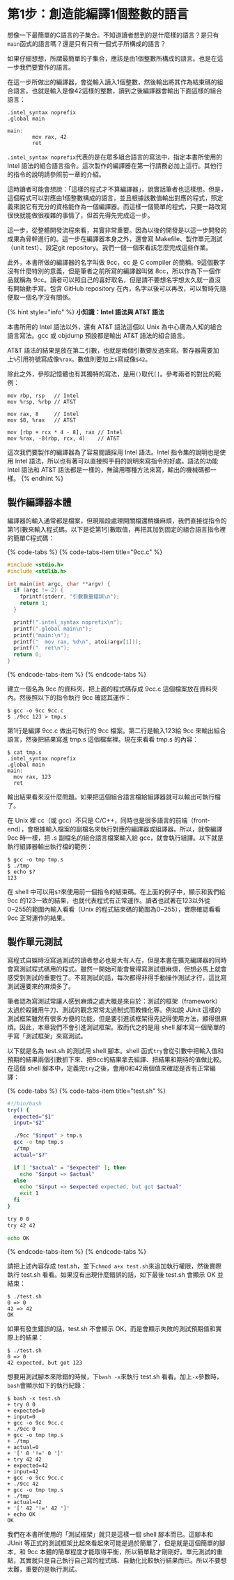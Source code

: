 # 第1步：創造能編譯1個整數的語言

想像一下最簡單的C語言的子集合。不知道讀者想到的是什麼樣的語言？是只有`main`函式的語言嗎？還是只有只有一個式子所構成的語言？

如果仔細想想，所謂最簡單的子集合，應該是由1個整數所構成的語言。也是在這一步我們要實作的語言。

在這一步所做出的編譯器，會從輸入讀入1個整數，然後輸出將其作為結束碼的組合語言。也就是輸入是像42這樣的整數，讀到之後編譯器會輸出下面這樣的組合語言：

```text
.intel_syntax noprefix
.global main

main:
        mov rax, 42
        ret
```

`.intel_syntax noprefix`代表的是在眾多組合語言的寫法中，指定本書所使用的 Intel 語法的組合語言指令。這次製作的編譯器在第一行請務必加上這行。其他行的指令的說明請參照前一章的介紹。

這時讀者可能會想說：「這樣的程式才不算編譯器」，說實話筆者也這樣想。但是，這個程式可以對應由1個整數構成的語言，並且根據該數值輸出對應的程式，照定義來說它有充分的資格能作為一個編譯器。而這樣一個簡單的程式，只要一路改寫很快就能做很複雜的事情了，但首先得先完成這一步。

這一步，從整體開發流程來看，其實非常重要。因為以後的開發是以這一步開發的成果為骨幹進行的。這一步在編譯器本身之外，還會寫 Makefile、製作單元測試（unit test）、設定git repository。我們一個一個來看該怎麼完成這些作業。

此外，本書所做的編譯器的名字叫做 9cc，cc 是 C compiler 的簡稱。9這個數字沒有什麼特別的意義，但是筆者之前所寫的編譯器叫做 8cc，所以作為下一個作品就稱為 9cc。讀者可以照自己的喜好取名，但是請不要想名字想太久就一直沒有開始動手寫。包含 GitHub repository 在內，名字以後可以再改，可以暫時先隨便取一個名字沒有關係。

{% hint style="info" %}
**小知識：Intel 語法與 AT&T 語法**

本書所用的 Intel 語法以外，還有 AT&T 語法這個以 Unix 為中心廣為人知的組合語言寫法。gcc 或 objdump 預設都是輸出 AT&T 語法的組合語言。

AT&T 語法的結果是放在第二引數，也就是兩個引數要反過來寫。暫存器需要加上`%`引用符號寫成像`%rax`。數值則要加上`$`寫成像`$42`。

除此之外，參照記憶體也有其獨特的寫法，是用`()`取代`[]`。參考兩者的對比的範例：

```text
mov rbp, rsp   // Intel
mov %rsp, %rbp // AT&T

mov rax, 8     // Intel
mov $8, %rax   // AT&T

mov [rbp + rcx * 4 - 8], rax // Intel
mov %rax, -8(rbp, rcx, 4)    // AT&T
```

這次我們要製作的編譯器為了容易閱讀採用 Intel 語法。Intel 指令集的說明也是使用 Intel 語法，所以也有著可以直接照手冊的說明來寫指令的好處。語法的功能 Intel 語法和 AT&T 語法都是一樣的，無論用哪種方法來寫，輸出的機械碼都一樣。
{% endhint %}

## 製作編譯器本體

編譯器的輸入通常都是檔案，但現階段處理開關檔還稍嫌麻煩，我們直接從指令的第1引數來輸入程式碼。以下是從第1引數取值，再把其加到固定的組合語言指令裡的簡單C程式碼：

{% code-tabs %}
{% code-tabs-item title="9cc.c" %}
```c
#include <stdio.h>
#include <stdlib.h>

int main(int argc, char **argv) {
  if (argc != 2) {
    fprintf(stderr, "引數數量錯誤\n");
    return 1;
  }

  printf(".intel_syntax noprefix\n");
  printf(".global main\n");
  printf("main:\n");
  printf("  mov rax, %d\n", atoi(argv[1]));
  printf("  ret\n");
  return 0;
}
```
{% endcode-tabs-item %}
{% endcode-tabs %}

建立一個名為 9cc 的資料夾，把上面的程式碼存成 9cc.c 這個檔案放在資料夾內。然後照以下的指令執行 9cc 確認其運作：

```text
$ gcc -o 9cc 9cc.c
$ ./9cc 123 > tmp.s
```

第1行是編譯 9cc.c 做出可執行的 9cc 檔案。第二行是輸入123給 9cc 來輸出組合語言，然後把結果寫進 tmp.s 這個檔案裡。現在來看看 tmp.s 的內容：

```text
$ cat tmp.s
.intel_syntax noprefix
.global main
main:
  mov rax, 123
  ret
```

輸出結果看來沒什麼問題。如果把這個組合語言檔給組譯器就可以輸出可執行檔了。

在 Unix 裡 cc（或 gcc）不只是 C/C++，同時也是很多語言的前端（front-end），會根據輸入檔案的副檔名來執行對應的編譯器或組譯器。所以，就像編譯 9cc 時一樣，把 .s 副檔名的組合語言檔案輸入給 gcc，就會執行組譯。以下就是執行組譯器輸出執行檔的範例：

```text
$ gcc -o tmp tmp.s
$ ./tmp
$ echo $?
123
```

在 shell 中可以用`$?`來使用前一個指令的結束碼。在上面的例子中，顯示和我們給 9cc 的123一致的結果，也就代表程式有正常運作。讀者也試著在123以外從0~255的範圍內輸入看看（Unix 的程式結束碼的範圍為0~255），實際確認看看 9cc 正常運作的結果。

## 製作單元測試

寫程式自娛時沒寫過測試的讀者想必也是大有人在，但是本書在擴充編譯器的同時會寫測試程式碼用的程式。雖然一開始可能會覺得寫測試很麻煩，但想必馬上就會感受到測試的重要性了。不寫測試的話，每次都得非得手動操作測試才行，這比寫測試還要來的麻煩多了。

筆者認為寫測試常讓人感到麻煩之處大概是來自於：測試的框架（framework）太過於殺雞用牛刀、測試的觀念常常太過制式而教條化等。例如說 JUnit 這樣的測試框架雖然有很多方便的功能，但是要引進該框架得先記得使用方法，顯得很麻煩。因此，本章我們不會引進測試框架。取而代之的是用 shell 腳本寫一個簡單的手寫「測試框架」來寫測試。

以下就是名為 test.sh 的測試用 shell 腳本。shell 函式`try`會從引數中把輸入值和預期的結果兩個引數抓下來、把9cc的結果拿去組譯、把結果和期待的值做比較。在這個 shell 腳本中，定義完`try`之後，會用0和42兩個值來確認是否有正常編譯：

{% code-tabs %}
{% code-tabs-item title="test.sh" %}
```bash
#!/bin/bash
try() {
  expected="$1"
  input="$2"

  ./9cc "$input" > tmp.s
  gcc -o tmp tmp.s
  ./tmp
  actual="$?"

  if [ "$actual" = "$expected" ]; then
    echo "$input => $actual"
  else
    echo "$input => $expected expected, but got $actual"
    exit 1
  fi
}

try 0 0
try 42 42

echo OK
```
{% endcode-tabs-item %}
{% endcode-tabs %}

請把上述內容存成 test.sh，並下`chmod a+x test.sh`來追加執行權限，然後實際執行 test.sh 看看。如果沒有出現什麼錯誤的話，如下最後 test.sh 會顯示 OK 並結束：

```text
$ ./test.sh
0 => 0
42 => 42
OK
```

如果有發生錯誤的話，test.sh 不會顯示 OK，而是會顯示失敗的測試預期值和實際上的結果：

```text
$ ./test.sh
0 => 0
42 expected, but got 123
```

想要用測試腳本來除錯的時候，下`bash -x`來執行 test.sh 看看。加上`-x`參數時，`bash`會顯示如下的執行紀錄：

```text
$ bash -x test.sh
+ try 0 0
+ expected=0
+ input=0
+ gcc -o 9cc 9cc.c
+ ./9cc 0
+ gcc -o tmp tmp.s
+ ./tmp
+ actual=0
+ '[' 0 '!=' 0 ']'
+ try 42 42
+ expected=42
+ input=42
+ gcc -o 9cc 9cc.c
+ ./9cc 42
+ gcc -o tmp tmp.s
+ ./tmp
+ actual=42
+ '[' 42 '!=' 42 ']'
+ echo OK
OK
```

我們在本書所使用的「測試框架」就只是這樣一個 shell 腳本而已。這腳本和 JUnit 等正式的測試框架比起來看起來可能是過於簡單了，但是就是這個簡單的腳本，和 9cc 本體的簡單程度才能取得平衡，所以簡單點才剛剛好。單元測試的重點，其實就只是自己執行自己寫的程式碼、自動化比較執行結果而已。所以不要想太難，重要的是執行測試。



